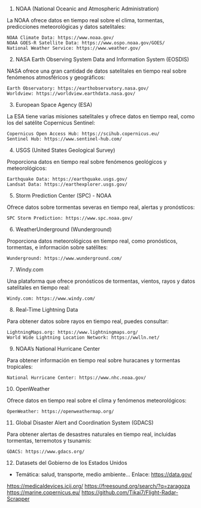 1. NOAA (National Oceanic and Atmospheric Administration)

La NOAA ofrece datos en tiempo real sobre el clima, tormentas, predicciones meteorológicas y datos satelitales:

    NOAA Climate Data: https://www.noaa.gov/
    NOAA GOES-R Satellite Data: https://www.ospo.noaa.gov/GOES/
    National Weather Service: https://www.weather.gov/

2. NASA Earth Observing System Data and Information System (EOSDIS)

NASA ofrece una gran cantidad de datos satelitales en tiempo real sobre fenómenos atmosféricos y geográficos:

    Earth Observatory: https://earthobservatory.nasa.gov/
    Worldview: https://worldview.earthdata.nasa.gov/

3. European Space Agency (ESA)

La ESA tiene varias misiones satelitales y ofrece datos en tiempo real, como los del satélite Copernicus Sentinel:

    Copernicus Open Access Hub: https://scihub.copernicus.eu/
    Sentinel Hub: https://www.sentinel-hub.com/

4. USGS (United States Geological Survey)

Proporciona datos en tiempo real sobre fenómenos geológicos y meteorológicos:

    Earthquake Data: https://earthquake.usgs.gov/
    Landsat Data: https://earthexplorer.usgs.gov/

5. Storm Prediction Center (SPC) - NOAA

Ofrece datos sobre tormentas severas en tiempo real, alertas y pronósticos:

    SPC Storm Prediction: https://www.spc.noaa.gov/

6. WeatherUnderground (Wunderground)

Proporciona datos meteorológicos en tiempo real, como pronósticos, tormentas, e información sobre satélites:

    Wunderground: https://www.wunderground.com/

7. Windy.com

Una plataforma que ofrece pronósticos de tormentas, vientos, rayos y datos satelitales en tiempo real:

    Windy.com: https://www.windy.com/

8. Real-Time Lightning Data

Para obtener datos sobre rayos en tiempo real, puedes consultar:

    LightningMaps.org: https://www.lightningmaps.org/
    World Wide Lightning Location Network: https://wwlln.net/

9. NOAA’s National Hurricane Center

Para obtener información en tiempo real sobre huracanes y tormentas tropicales:

    National Hurricane Center: https://www.nhc.noaa.gov/

10. OpenWeather

Ofrece datos en tiempo real sobre el clima y fenómenos meteorológicos:

    OpenWeather: https://openweathermap.org/

11. Global Disaster Alert and Coordination System (GDACS)

Para obtener alertas de desastres naturales en tiempo real, incluidas tormentas, terremotos y tsunamis:

    GDACS: https://www.gdacs.org/
    
    
12. Datasets del Gobierno de los Estados Unidos
- Temática: salud, transporte, medio ambiente...
Enlace: https://data.gov/ 
    

https://medicaldevices.icij.org/
https://freesound.org/search/?q=zaragoza
https://marine.copernicus.eu/
https://github.com/Tikai7/Flight-Radar-Scrapper

